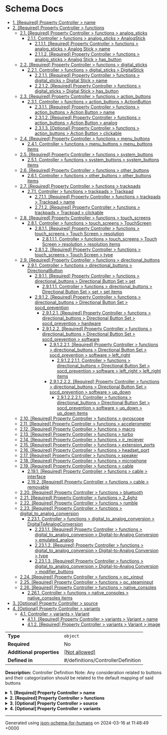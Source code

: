 # Schema Docs

- [1. [Required] Property Controller > name](#name)
- [2. [Required] Property Controller > functions](#functions)
  - [2.1. [Required] Property Controller > functions > analog_sticks](#functions_analog_sticks)
    - [2.1.1. Controller > functions > analog_sticks > AnalogStick](#autogenerated_heading_2)
      - [2.1.1.1. [Required] Property Controller > functions > analog_sticks > Analog Stick > name](#functions_analog_sticks_items_name)
      - [2.1.1.2. [Required] Property Controller > functions > analog_sticks > Analog Stick > has_button](#functions_analog_sticks_items_has_button)
  - [2.2. [Required] Property Controller > functions > digital_sticks](#functions_digital_sticks)
    - [2.2.1. Controller > functions > digital_sticks > DigitalStick](#autogenerated_heading_3)
      - [2.2.1.1. [Required] Property Controller > functions > digital_sticks > Digital Stick > name](#functions_digital_sticks_items_name)
      - [2.2.1.2. [Required] Property Controller > functions > digital_sticks > Digital Stick > has_button](#functions_digital_sticks_items_has_button)
  - [2.3. [Required] Property Controller > functions > action_buttons](#functions_action_buttons)
    - [2.3.1. Controller > functions > action_buttons > ActionButton](#autogenerated_heading_4)
      - [2.3.1.1. [Required] Property Controller > functions > action_buttons > Action Button > name](#functions_action_buttons_items_name)
      - [2.3.1.2. [Required] Property Controller > functions > action_buttons > Action Button > analog](#functions_action_buttons_items_analog)
      - [2.3.1.3. [Optional] Property Controller > functions > action_buttons > Action Button > clickable](#functions_action_buttons_items_clickable)
  - [2.4. [Required] Property Controller > functions > menu_buttons](#functions_menu_buttons)
    - [2.4.1. Controller > functions > menu_buttons > menu_buttons items](#autogenerated_heading_5)
  - [2.5. [Required] Property Controller > functions > system_buttons](#functions_system_buttons)
    - [2.5.1. Controller > functions > system_buttons > system_buttons items](#autogenerated_heading_6)
  - [2.6. [Required] Property Controller > functions > other_buttons](#functions_other_buttons)
    - [2.6.1. Controller > functions > other_buttons > other_buttons items](#autogenerated_heading_7)
  - [2.7. [Required] Property Controller > functions > trackpads](#functions_trackpads)
    - [2.7.1. Controller > functions > trackpads > Trackpad](#autogenerated_heading_8)
      - [2.7.1.1. [Required] Property Controller > functions > trackpads > Trackpad > name](#functions_trackpads_items_name)
      - [2.7.1.2. [Required] Property Controller > functions > trackpads > Trackpad > clickable](#functions_trackpads_items_clickable)
  - [2.8. [Required] Property Controller > functions > touch_screens](#functions_touch_screens)
    - [2.8.1. Controller > functions > touch_screens > TouchScreen](#autogenerated_heading_9)
      - [2.8.1.1. [Required] Property Controller > functions > touch_screens > Touch Screen > resolution](#functions_touch_screens_items_resolution)
        - [2.8.1.1.1. Controller > functions > touch_screens > Touch Screen > resolution > resolution items](#autogenerated_heading_10)
      - [2.8.1.2. [Required] Property Controller > functions > touch_screens > Touch Screen > type](#functions_touch_screens_items_type)
  - [2.9. [Required] Property Controller > functions > directional_buttons](#functions_directional_buttons)
    - [2.9.1. Controller > functions > directional_buttons > DirectionalButton](#autogenerated_heading_11)
      - [2.9.1.1. [Required] Property Controller > functions > directional_buttons > Directional Button Set > set](#functions_directional_buttons_items_set)
        - [2.9.1.1.1. Controller > functions > directional_buttons > Directional Button Set > set > set items](#autogenerated_heading_12)
      - [2.9.1.2. [Required] Property Controller > functions > directional_buttons > Directional Button Set > socd_prevention](#functions_directional_buttons_items_socd_prevention)
        - [2.9.1.2.1. [Required] Property Controller > functions > directional_buttons > Directional Button Set > socd_prevention > hardware](#functions_directional_buttons_items_socd_prevention_hardware)
        - [2.9.1.2.2. [Required] Property Controller > functions > directional_buttons > Directional Button Set > socd_prevention > software](#functions_directional_buttons_items_socd_prevention_software)
          - [2.9.1.2.2.1. [Required] Property Controller > functions > directional_buttons > Directional Button Set > socd_prevention > software > left_right](#functions_directional_buttons_items_socd_prevention_software_left_right)
            - [2.9.1.2.2.1.1. Controller > functions > directional_buttons > Directional Button Set > socd_prevention > software > left_right > left_right items](#autogenerated_heading_13)
          - [2.9.1.2.2.2. [Required] Property Controller > functions > directional_buttons > Directional Button Set > socd_prevention > software > up_down](#functions_directional_buttons_items_socd_prevention_software_up_down)
            - [2.9.1.2.2.2.1. Controller > functions > directional_buttons > Directional Button Set > socd_prevention > software > up_down > up_down items](#autogenerated_heading_14)
  - [2.10. [Required] Property Controller > functions > gyroscope](#functions_gyroscope)
  - [2.11. [Required] Property Controller > functions > accelerometer](#functions_accelerometer)
  - [2.12. [Required] Property Controller > functions > macro](#functions_macro)
  - [2.13. [Required] Property Controller > functions > turbo](#functions_turbo)
  - [2.14. [Required] Property Controller > functions > ir_reciever](#functions_ir_reciever)
  - [2.15. [Required] Property Controller > functions > extension_ports](#functions_extension_ports)
  - [2.16. [Required] Property Controller > functions > headset_port](#functions_headset_port)
  - [2.17. [Required] Property Controller > functions > speaker](#functions_speaker)
  - [2.18. [Required] Property Controller > functions > microphone](#functions_microphone)
  - [2.19. [Required] Property Controller > functions > cable](#functions_cable)
    - [2.19.1. [Required] Property Controller > functions > cable > interface](#functions_cable_interface)
    - [2.19.2. [Required] Property Controller > functions > cable > removable](#functions_cable_removable)
  - [2.20. [Required] Property Controller > functions > bluetooth](#functions_bluetooth)
  - [2.21. [Required] Property Controller > functions > 2_4ghz](#functions_2_4ghz)
  - [2.22. [Required] Property Controller > functions > rumble](#functions_rumble)
  - [2.23. [Required] Property Controller > functions > digital_to_analog_conversion](#functions_digital_to_analog_conversion)
    - [2.23.1. Controller > functions > digital_to_analog_conversion > DigitalToAnalogConversion](#autogenerated_heading_15)
      - [2.23.1.1. [Required] Property Controller > functions > digital_to_analog_conversion > Digital-to-Analog Conversion > emulated_analog](#functions_digital_to_analog_conversion_items_emulated_analog)
      - [2.23.1.2. [Required] Property Controller > functions > digital_to_analog_conversion > Digital-to-Analog Conversion > type](#functions_digital_to_analog_conversion_items_type)
      - [2.23.1.3. [Required] Property Controller > functions > digital_to_analog_conversion > Digital-to-Analog Conversion > modifier_buttons](#functions_digital_to_analog_conversion_items_modifier_buttons)
  - [2.24. [Required] Property Controller > functions > pc_xinput](#functions_pc_xinput)
  - [2.25. [Required] Property Controller > functions > pc_steaminput](#functions_pc_steaminput)
  - [2.26. [Required] Property Controller > functions > native_consoles](#functions_native_consoles)
    - [2.26.1. Controller > functions > native_consoles > native_consoles items](#autogenerated_heading_16)
- [3. [Optional] Property Controller > source](#source)
- [4. [Optional] Property Controller > variants](#variants)
  - [4.1. Controller > variants > Variant](#autogenerated_heading_17)
    - [4.1.1. [Required] Property Controller > variants > Variant > name](#variants_items_name)
    - [4.1.2. [Required] Property Controller > variants > Variant > image](#variants_items_image)

|                           |                                                         |
| ------------------------- | ------------------------------------------------------- |
| **Type**                  | `object`                                                |
| **Required**              | No                                                      |
| **Additional properties** | [[Not allowed]](# "Additional Properties not allowed.") |
| **Defined in**            | #/definitions/ControllerDefinition                      |

**Description:** Controller Definition
Note: Any consideration related to buttons and their categorization should be related to the default mapping of said buttons

<details>
<summary>
<strong> <a name="name"></a>1. [Required] Property Controller > name</strong>  

</summary>
<blockquote>

**Title:** Name

|              |          |
| ------------ | -------- |
| **Type**     | `string` |
| **Required** | Yes      |

**Description:** Name of the device

</blockquote>
</details>

<details>
<summary>
<strong> <a name="functions"></a>2. [Required] Property Controller > functions</strong>  

</summary>
<blockquote>

|                           |                                                         |
| ------------------------- | ------------------------------------------------------- |
| **Type**                  | `object`                                                |
| **Required**              | Yes                                                     |
| **Additional properties** | [[Not allowed]](# "Additional Properties not allowed.") |
| **Defined in**            | #/definitions/Functions                                 |

**Description:** Functionalities of the controller

<details>
<summary>
<strong> <a name="functions_analog_sticks"></a>2.1. [Required] Property Controller > functions > analog_sticks</strong>  

</summary>
<blockquote>

|              |                 |
| ------------ | --------------- |
| **Type**     | `array or null` |
| **Required** | Yes             |

|                      | Array restrictions |
| -------------------- | ------------------ |
| **Min items**        | N/A                |
| **Max items**        | N/A                |
| **Items unicity**    | True               |
| **Additional items** | False              |
| **Tuple validation** | See below          |

| Each item of this array must be               | Description                                                                                            |
| --------------------------------------------- | ------------------------------------------------------------------------------------------------------ |
| [AnalogStick](#functions_analog_sticks_items) | Control stick offering fine-tuned control beyond the traditional 8 directions of a directional pad ... |

#### <a name="autogenerated_heading_2"></a>2.1.1. Controller > functions > analog_sticks > AnalogStick

|                           |                                                         |
| ------------------------- | ------------------------------------------------------- |
| **Type**                  | `object`                                                |
| **Required**              | No                                                      |
| **Additional properties** | [[Not allowed]](# "Additional Properties not allowed.") |
| **Defined in**            | #/definitions/AnalogStick                               |

**Description:** Control stick offering fine-tuned control beyond the traditional 8 directions of a directional pad
e.g. The Left and Right stick of the Sony Dualsense

<details>
<summary>
<strong> <a name="functions_analog_sticks_items_name"></a>2.1.1.1. [Required] Property Controller > functions > analog_sticks > Analog Stick > name</strong>  

</summary>
<blockquote>

|              |          |
| ------------ | -------- |
| **Type**     | `string` |
| **Required** | Yes      |

</blockquote>
</details>

<details>
<summary>
<strong> <a name="functions_analog_sticks_items_has_button"></a>2.1.1.2. [Required] Property Controller > functions > analog_sticks > Analog Stick > has_button</strong>  

</summary>
<blockquote>

|              |           |
| ------------ | --------- |
| **Type**     | `boolean` |
| **Required** | Yes       |

</blockquote>
</details>

</blockquote>
</details>

<details>
<summary>
<strong> <a name="functions_digital_sticks"></a>2.2. [Required] Property Controller > functions > digital_sticks</strong>  

</summary>
<blockquote>

|              |                 |
| ------------ | --------------- |
| **Type**     | `array or null` |
| **Required** | Yes             |

|                      | Array restrictions |
| -------------------- | ------------------ |
| **Min items**        | N/A                |
| **Max items**        | N/A                |
| **Items unicity**    | True               |
| **Additional items** | False              |
| **Tuple validation** | See below          |

| Each item of this array must be                 | Description                                                            |
| ----------------------------------------------- | ---------------------------------------------------------------------- |
| [DigitalStick](#functions_digital_sticks_items) | Control stick only capable of transmitting up to 8 discrete inputs ... |

#### <a name="autogenerated_heading_3"></a>2.2.1. Controller > functions > digital_sticks > DigitalStick

|                           |                                                         |
| ------------------------- | ------------------------------------------------------- |
| **Type**                  | `object`                                                |
| **Required**              | No                                                      |
| **Additional properties** | [[Not allowed]](# "Additional Properties not allowed.") |
| **Defined in**            | #/definitions/DigitalStick                              |

**Description:** Control stick only capable of transmitting up to 8 discrete inputs
e.g. The stick of a Street Fighter II Arcade Cabinet

<details>
<summary>
<strong> <a name="functions_digital_sticks_items_name"></a>2.2.1.1. [Required] Property Controller > functions > digital_sticks > Digital Stick > name</strong>  

</summary>
<blockquote>

|              |          |
| ------------ | -------- |
| **Type**     | `string` |
| **Required** | Yes      |

</blockquote>
</details>

<details>
<summary>
<strong> <a name="functions_digital_sticks_items_has_button"></a>2.2.1.2. [Required] Property Controller > functions > digital_sticks > Digital Stick > has_button</strong>  

</summary>
<blockquote>

|              |           |
| ------------ | --------- |
| **Type**     | `boolean` |
| **Required** | Yes       |

</blockquote>
</details>

</blockquote>
</details>

<details>
<summary>
<strong> <a name="functions_action_buttons"></a>2.3. [Required] Property Controller > functions > action_buttons</strong>  

</summary>
<blockquote>

|              |                 |
| ------------ | --------------- |
| **Type**     | `array or null` |
| **Required** | Yes             |

|                      | Array restrictions |
| -------------------- | ------------------ |
| **Min items**        | N/A                |
| **Max items**        | N/A                |
| **Items unicity**    | True               |
| **Additional items** | False              |
| **Tuple validation** | See below          |

| Each item of this array must be                 | Description                                                                                                |
| ----------------------------------------------- | ---------------------------------------------------------------------------------------------------------- |
| [ActionButton](#functions_action_buttons_items) | Button traditionally mapped to performing an action in video games (e.g. Jump, Punch, Kick, Interact…) ... |

#### <a name="autogenerated_heading_4"></a>2.3.1. Controller > functions > action_buttons > ActionButton

|                           |                                                         |
| ------------------------- | ------------------------------------------------------- |
| **Type**                  | `object`                                                |
| **Required**              | No                                                      |
| **Additional properties** | [[Not allowed]](# "Additional Properties not allowed.") |
| **Defined in**            | #/definitions/ActionButton                              |

**Description:** Button traditionally mapped to performing an action in video games (e.g. Jump, Punch, Kick, Interact…)
Can be Analog or Digital
e.g.: A, B, X, Y, LT, LB, RT, RB

<details>
<summary>
<strong> <a name="functions_action_buttons_items_name"></a>2.3.1.1. [Required] Property Controller > functions > action_buttons > Action Button > name</strong>  

</summary>
<blockquote>

|              |          |
| ------------ | -------- |
| **Type**     | `string` |
| **Required** | Yes      |

</blockquote>
</details>

<details>
<summary>
<strong> <a name="functions_action_buttons_items_analog"></a>2.3.1.2. [Required] Property Controller > functions > action_buttons > Action Button > analog</strong>  

</summary>
<blockquote>

|              |           |
| ------------ | --------- |
| **Type**     | `boolean` |
| **Required** | Yes       |

</blockquote>
</details>

<details>
<summary>
<strong> <a name="functions_action_buttons_items_clickable"></a>2.3.1.3. [Optional] Property Controller > functions > action_buttons > Action Button > clickable</strong>  

</summary>
<blockquote>

|              |           |
| ------------ | --------- |
| **Type**     | `boolean` |
| **Required** | No        |

</blockquote>
</details>

</blockquote>
</details>

<details>
<summary>
<strong> <a name="functions_menu_buttons"></a>2.4. [Required] Property Controller > functions > menu_buttons</strong>  

</summary>
<blockquote>

**Title:** Menu Buttons

|              |                           |
| ------------ | ------------------------- |
| **Type**     | `array of string or null` |
| **Required** | Yes                       |

**Description:** Buttons traditionally mapped to open an in-game menu
e.g.: Start, Select

|                      | Array restrictions |
| -------------------- | ------------------ |
| **Min items**        | N/A                |
| **Max items**        | N/A                |
| **Items unicity**    | True               |
| **Additional items** | False              |
| **Tuple validation** | See below          |

| Each item of this array must be                     | Description |
| --------------------------------------------------- | ----------- |
| [menu_buttons items](#functions_menu_buttons_items) | -           |

#### <a name="autogenerated_heading_5"></a>2.4.1. Controller > functions > menu_buttons > menu_buttons items

|              |          |
| ------------ | -------- |
| **Type**     | `string` |
| **Required** | No       |

</blockquote>
</details>

<details>
<summary>
<strong> <a name="functions_system_buttons"></a>2.5. [Required] Property Controller > functions > system_buttons</strong>  

</summary>
<blockquote>

**Title:** System Buttons

|              |                           |
| ------------ | ------------------------- |
| **Type**     | `array of string or null` |
| **Required** | Yes                       |

**Description:** Buttons traditionally mapped to open a system menu or perform an OS-level operation
e.g.: Share, Home

|                      | Array restrictions |
| -------------------- | ------------------ |
| **Min items**        | N/A                |
| **Max items**        | N/A                |
| **Items unicity**    | True               |
| **Additional items** | False              |
| **Tuple validation** | See below          |

| Each item of this array must be                         | Description |
| ------------------------------------------------------- | ----------- |
| [system_buttons items](#functions_system_buttons_items) | -           |

#### <a name="autogenerated_heading_6"></a>2.5.1. Controller > functions > system_buttons > system_buttons items

|              |          |
| ------------ | -------- |
| **Type**     | `string` |
| **Required** | No       |

</blockquote>
</details>

<details>
<summary>
<strong> <a name="functions_other_buttons"></a>2.6. [Required] Property Controller > functions > other_buttons</strong>  

</summary>
<blockquote>

**Title:** Other Buttons

|              |                           |
| ------------ | ------------------------- |
| **Type**     | `array of string or null` |
| **Required** | Yes                       |

**Description:** Buttons which do not perform any software-level or OS-level operation on the console or PC they are connected to, and are not recognized as buttons by the software or OS
e.g.: Power, Sync, Turbo, Profile

|                      | Array restrictions |
| -------------------- | ------------------ |
| **Min items**        | N/A                |
| **Max items**        | N/A                |
| **Items unicity**    | True               |
| **Additional items** | False              |
| **Tuple validation** | See below          |

| Each item of this array must be                       | Description |
| ----------------------------------------------------- | ----------- |
| [other_buttons items](#functions_other_buttons_items) | -           |

#### <a name="autogenerated_heading_7"></a>2.6.1. Controller > functions > other_buttons > other_buttons items

|              |          |
| ------------ | -------- |
| **Type**     | `string` |
| **Required** | No       |

</blockquote>
</details>

<details>
<summary>
<strong> <a name="functions_trackpads"></a>2.7. [Required] Property Controller > functions > trackpads</strong>  

</summary>
<blockquote>

|              |                 |
| ------------ | --------------- |
| **Type**     | `array or null` |
| **Required** | Yes             |

|                      | Array restrictions |
| -------------------- | ------------------ |
| **Min items**        | N/A                |
| **Max items**        | N/A                |
| **Items unicity**    | True               |
| **Additional items** | False              |
| **Tuple validation** | See below          |

| Each item of this array must be        | Description                                                 |
| -------------------------------------- | ----------------------------------------------------------- |
| [Trackpad](#functions_trackpads_items) | Tactile sensor commonly found on laptops to emulate a mouse |

#### <a name="autogenerated_heading_8"></a>2.7.1. Controller > functions > trackpads > Trackpad

|                           |                                                         |
| ------------------------- | ------------------------------------------------------- |
| **Type**                  | `object`                                                |
| **Required**              | No                                                      |
| **Additional properties** | [[Not allowed]](# "Additional Properties not allowed.") |
| **Defined in**            | #/definitions/Trackpad                                  |

**Description:** Tactile sensor commonly found on laptops to emulate a mouse

<details>
<summary>
<strong> <a name="functions_trackpads_items_name"></a>2.7.1.1. [Required] Property Controller > functions > trackpads > Trackpad > name</strong>  

</summary>
<blockquote>

|              |          |
| ------------ | -------- |
| **Type**     | `string` |
| **Required** | Yes      |

</blockquote>
</details>

<details>
<summary>
<strong> <a name="functions_trackpads_items_clickable"></a>2.7.1.2. [Required] Property Controller > functions > trackpads > Trackpad > clickable</strong>  

</summary>
<blockquote>

|              |           |
| ------------ | --------- |
| **Type**     | `boolean` |
| **Required** | Yes       |

</blockquote>
</details>

</blockquote>
</details>

<details>
<summary>
<strong> <a name="functions_touch_screens"></a>2.8. [Required] Property Controller > functions > touch_screens</strong>  

</summary>
<blockquote>

|              |                 |
| ------------ | --------------- |
| **Type**     | `array or null` |
| **Required** | Yes             |

|                      | Array restrictions |
| -------------------- | ------------------ |
| **Min items**        | N/A                |
| **Max items**        | N/A                |
| **Items unicity**    | True               |
| **Additional items** | False              |
| **Tuple validation** | See below          |

| Each item of this array must be               | Description |
| --------------------------------------------- | ----------- |
| [TouchScreen](#functions_touch_screens_items) | -           |

#### <a name="autogenerated_heading_9"></a>2.8.1. Controller > functions > touch_screens > TouchScreen

|                           |                                                         |
| ------------------------- | ------------------------------------------------------- |
| **Type**                  | `object`                                                |
| **Required**              | No                                                      |
| **Additional properties** | [[Not allowed]](# "Additional Properties not allowed.") |
| **Defined in**            | #/definitions/TouchScreen                               |

<details>
<summary>
<strong> <a name="functions_touch_screens_items_resolution"></a>2.8.1.1. [Required] Property Controller > functions > touch_screens > Touch Screen > resolution</strong>  

</summary>
<blockquote>

|              |                    |
| ------------ | ------------------ |
| **Type**     | `array of integer` |
| **Required** | Yes                |

|                      | Array restrictions |
| -------------------- | ------------------ |
| **Min items**        | 2                  |
| **Max items**        | 2                  |
| **Items unicity**    | False              |
| **Additional items** | False              |
| **Tuple validation** | See below          |

| Each item of this array must be                                     | Description |
| ------------------------------------------------------------------- | ----------- |
| [resolution items](#functions_touch_screens_items_resolution_items) | -           |

##### <a name="autogenerated_heading_10"></a>2.8.1.1.1. Controller > functions > touch_screens > Touch Screen > resolution > resolution items

|              |           |
| ------------ | --------- |
| **Type**     | `integer` |
| **Required** | No        |

| Restrictions |        |
| ------------ | ------ |
| **Minimum**  | &ge; 0 |

</blockquote>
</details>

<details>
<summary>
<strong> <a name="functions_touch_screens_items_type"></a>2.8.1.2. [Required] Property Controller > functions > touch_screens > Touch Screen > type</strong>  

</summary>
<blockquote>

|              |                    |
| ------------ | ------------------ |
| **Type**     | `enum (of string)` |
| **Required** | Yes                |

Must be one of:
* "resistive"
* "capacitive"

</blockquote>
</details>

</blockquote>
</details>

<details>
<summary>
<strong> <a name="functions_directional_buttons"></a>2.9. [Required] Property Controller > functions > directional_buttons</strong>  

</summary>
<blockquote>

|              |                 |
| ------------ | --------------- |
| **Type**     | `array or null` |
| **Required** | Yes             |

|                      | Array restrictions |
| -------------------- | ------------------ |
| **Min items**        | N/A                |
| **Max items**        | N/A                |
| **Items unicity**    | True               |
| **Additional items** | False              |
| **Tuple validation** | See below          |

| Each item of this array must be                           | Description                                                                                                         |
| --------------------------------------------------------- | ------------------------------------------------------------------------------------------------------------------- |
| [DirectionalButton](#functions_directional_buttons_items) | Set of Individual Buttons which, together, can transmit direction-based inputs to a game similar to a Digital Stick |

#### <a name="autogenerated_heading_11"></a>2.9.1. Controller > functions > directional_buttons > DirectionalButton

|                           |                                                         |
| ------------------------- | ------------------------------------------------------- |
| **Type**                  | `object`                                                |
| **Required**              | No                                                      |
| **Additional properties** | [[Not allowed]](# "Additional Properties not allowed.") |
| **Defined in**            | #/definitions/DirectionalButton                         |

**Description:** Set of Individual Buttons which, together, can transmit direction-based inputs to a game similar to a Digital Stick

<details>
<summary>
<strong> <a name="functions_directional_buttons_items_set"></a>2.9.1.1. [Required] Property Controller > functions > directional_buttons > Directional Button Set > set</strong>  

</summary>
<blockquote>

|              |                   |
| ------------ | ----------------- |
| **Type**     | `array of string` |
| **Required** | Yes               |

|                      | Array restrictions |
| -------------------- | ------------------ |
| **Min items**        | N/A                |
| **Max items**        | N/A                |
| **Items unicity**    | True               |
| **Additional items** | False              |
| **Tuple validation** | See below          |

| Each item of this array must be                             | Description |
| ----------------------------------------------------------- | ----------- |
| [set items](#functions_directional_buttons_items_set_items) | -           |

##### <a name="autogenerated_heading_12"></a>2.9.1.1.1. Controller > functions > directional_buttons > Directional Button Set > set > set items

|              |          |
| ------------ | -------- |
| **Type**     | `string` |
| **Required** | No       |

</blockquote>
</details>

<details>
<summary>
<strong> <a name="functions_directional_buttons_items_socd_prevention"></a>2.9.1.2. [Required] Property Controller > functions > directional_buttons > Directional Button Set > socd_prevention</strong>  

</summary>
<blockquote>

|                           |                                                         |
| ------------------------- | ------------------------------------------------------- |
| **Type**                  | `object`                                                |
| **Required**              | Yes                                                     |
| **Additional properties** | [[Not allowed]](# "Additional Properties not allowed.") |
| **Defined in**            | #/definitions/SocdPrevention                            |

**Description:** Hardware or software-based solutions which may prevent sending two Simultaneously Opposite Cardinal Direction inputs to the console or PC

<details>
<summary>
<strong> <a name="functions_directional_buttons_items_socd_prevention_hardware"></a>2.9.1.2.1. [Required] Property Controller > functions > directional_buttons > Directional Button Set > socd_prevention > hardware</strong>  

</summary>
<blockquote>

**Title:** Hardware SOCD Prevention

|              |           |
| ------------ | --------- |
| **Type**     | `boolean` |
| **Required** | Yes       |

**Description:** Whether or not there is a hardware-based solution which may physically prevent two Simultaneously Opposite Cardinal Direction to be pressed at the same time, e.g. a D-Pad’s pivot

</blockquote>
</details>

<details>
<summary>
<strong> <a name="functions_directional_buttons_items_socd_prevention_software"></a>2.9.1.2.2. [Required] Property Controller > functions > directional_buttons > Directional Button Set > socd_prevention > software</strong>  

</summary>
<blockquote>

|                |                            |
| -------------- | -------------------------- |
| **Type**       | `object or null`           |
| **Required**   | Yes                        |
| **Defined in** | #/definitions/SoftwareSOCD |

**Description:** List of software-based solutions offered by the controller’s firmware which may prevent sending two Simultaneously Opposite Cardinal Direction inputs to the console or PC, if any
- neutral: Pressing Left+Right or Up+Down cancels the input and sends a Neutral position to the console or PC
- last_input: Pressing Left+Right or Up+Down sends the last pressed direction to the console or PC
- first_input: Pressing Left+Right or Up+Down will ignore the new direction being sent and sends the first pressed direction to the console or PC
- up: (Only for Up+Down) Pressing Up+Down always sends Up to to the console or PC
- disable: Software SOCD Prevention can be disabled, leading to both Left & Right inputs or Up & Down inputs being sent to the console or PC

<details>
<summary>
<strong> <a name="functions_directional_buttons_items_socd_prevention_software_left_right"></a>2.9.1.2.2.1. [Required] Property Controller > functions > directional_buttons > Directional Button Set > socd_prevention > software > left_right</strong>  

</summary>
<blockquote>

|              |                             |
| ------------ | --------------------------- |
| **Type**     | `array of enum (of string)` |
| **Required** | Yes                         |

|                      | Array restrictions |
| -------------------- | ------------------ |
| **Min items**        | N/A                |
| **Max items**        | N/A                |
| **Items unicity**    | True               |
| **Additional items** | False              |
| **Tuple validation** | See below          |

| Each item of this array must be                                                                    | Description |
| -------------------------------------------------------------------------------------------------- | ----------- |
| [left_right items](#functions_directional_buttons_items_socd_prevention_software_left_right_items) | -           |

##### <a name="autogenerated_heading_13"></a>2.9.1.2.2.1.1. Controller > functions > directional_buttons > Directional Button Set > socd_prevention > software > left_right > left_right items

|              |                    |
| ------------ | ------------------ |
| **Type**     | `enum (of string)` |
| **Required** | No                 |

Must be one of:
* "neutral"
* "last_input"
* "disable"

</blockquote>
</details>

<details>
<summary>
<strong> <a name="functions_directional_buttons_items_socd_prevention_software_up_down"></a>2.9.1.2.2.2. [Required] Property Controller > functions > directional_buttons > Directional Button Set > socd_prevention > software > up_down</strong>  

</summary>
<blockquote>

|              |                             |
| ------------ | --------------------------- |
| **Type**     | `array of enum (of string)` |
| **Required** | Yes                         |

|                      | Array restrictions |
| -------------------- | ------------------ |
| **Min items**        | N/A                |
| **Max items**        | N/A                |
| **Items unicity**    | True               |
| **Additional items** | False              |
| **Tuple validation** | See below          |

| Each item of this array must be                                                              | Description |
| -------------------------------------------------------------------------------------------- | ----------- |
| [up_down items](#functions_directional_buttons_items_socd_prevention_software_up_down_items) | -           |

##### <a name="autogenerated_heading_14"></a>2.9.1.2.2.2.1. Controller > functions > directional_buttons > Directional Button Set > socd_prevention > software > up_down > up_down items

|              |                    |
| ------------ | ------------------ |
| **Type**     | `enum (of string)` |
| **Required** | No                 |

Must be one of:
* "neutral"
* "last_input"
* "first_input"
* "disable"
* "up"

</blockquote>
</details>

</blockquote>
</details>

</blockquote>
</details>

</blockquote>
</details>

<details>
<summary>
<strong> <a name="functions_gyroscope"></a>2.10. [Required] Property Controller > functions > gyroscope</strong>  

</summary>
<blockquote>

**Title:** Gyroscope

|              |           |
| ------------ | --------- |
| **Type**     | `boolean` |
| **Required** | Yes       |

**Description:** Whether or not the controller has an integrated gyroscope

</blockquote>
</details>

<details>
<summary>
<strong> <a name="functions_accelerometer"></a>2.11. [Required] Property Controller > functions > accelerometer</strong>  

</summary>
<blockquote>

**Title:** Accelerometer

|              |           |
| ------------ | --------- |
| **Type**     | `boolean` |
| **Required** | Yes       |

**Description:** Whether or not the controller has an integrated accelerometer

</blockquote>
</details>

<details>
<summary>
<strong> <a name="functions_macro"></a>2.12. [Required] Property Controller > functions > macro</strong>  

</summary>
<blockquote>

**Title:** Macro

|              |           |
| ------------ | --------- |
| **Type**     | `boolean` |
| **Required** | Yes       |

**Description:** Indicates if the buttons of the controller can be mapped to perform a sequence of and/or simultaneous standard button presses automatically
Not to be confused with Turbo
Includes the simultaneous pressing of directional buttons

</blockquote>
</details>

<details>
<summary>
<strong> <a name="functions_turbo"></a>2.13. [Required] Property Controller > functions > turbo</strong>  

</summary>
<blockquote>

**Title:** Turbo

|              |           |
| ------------ | --------- |
| **Type**     | `boolean` |
| **Required** | Yes       |

**Description:** Indicates if the buttons of the controller can be mapped to simulate the frequent and periodic pressing and unpressing of said button when held
Not to be confued with Macro

</blockquote>
</details>

<details>
<summary>
<strong> <a name="functions_ir_reciever"></a>2.14. [Required] Property Controller > functions > ir_reciever</strong>  

</summary>
<blockquote>

**Title:** Infrared Receiver

|              |           |
| ------------ | --------- |
| **Type**     | `boolean` |
| **Required** | Yes       |

**Description:** Whether or not the controller has an integrated Infrared Receiver

</blockquote>
</details>

<details>
<summary>
<strong> <a name="functions_extension_ports"></a>2.15. [Required] Property Controller > functions > extension_ports</strong>  

</summary>
<blockquote>

**Title:** Extension Ports

|              |           |
| ------------ | --------- |
| **Type**     | `integer` |
| **Required** | Yes       |

**Description:** Number of additional data ports present on the controller, excluding any cable port used for connecting or charging the device, or the Headset Port

| Restrictions |        |
| ------------ | ------ |
| **Minimum**  | &ge; 0 |

</blockquote>
</details>

<details>
<summary>
<strong> <a name="functions_headset_port"></a>2.16. [Required] Property Controller > functions > headset_port</strong>  

</summary>
<blockquote>

**Title:** Headset Port

|              |           |
| ------------ | --------- |
| **Type**     | `boolean` |
| **Required** | Yes       |

**Description:** Whether or not the controller has an integrated Jack headphone port

</blockquote>
</details>

<details>
<summary>
<strong> <a name="functions_speaker"></a>2.17. [Required] Property Controller > functions > speaker</strong>  

</summary>
<blockquote>

**Title:** Speaker

|              |           |
| ------------ | --------- |
| **Type**     | `boolean` |
| **Required** | Yes       |

**Description:** Whether or not the controller has an integrated speaker

</blockquote>
</details>

<details>
<summary>
<strong> <a name="functions_microphone"></a>2.18. [Required] Property Controller > functions > microphone</strong>  

</summary>
<blockquote>

**Title:** Microphone

|              |           |
| ------------ | --------- |
| **Type**     | `boolean` |
| **Required** | Yes       |

**Description:** Whether or not the controller has an integrated microphone

</blockquote>
</details>

<details>
<summary>
<strong> <a name="functions_cable"></a>2.19. [Required] Property Controller > functions > cable</strong>  

</summary>
<blockquote>

|                |                     |
| -------------- | ------------------- |
| **Type**       | `object or null`    |
| **Required**   | Yes                 |
| **Defined in** | #/definitions/Cable |

**Description:** Cable or cable port allowing for a connection between a console or PC and the controller

<details>
<summary>
<strong> <a name="functions_cable_interface"></a>2.19.1. [Required] Property Controller > functions > cable > interface</strong>  

</summary>
<blockquote>

|              |                    |
| ------------ | ------------------ |
| **Type**     | `enum (of string)` |
| **Required** | Yes                |

Must be one of:
* "USB-A"
* "USB-C"
* "Mini USB-A"
* "Micro USB-A"
* "GameCube Controller Port"

</blockquote>
</details>

<details>
<summary>
<strong> <a name="functions_cable_removable"></a>2.19.2. [Required] Property Controller > functions > cable > removable</strong>  

</summary>
<blockquote>

|              |           |
| ------------ | --------- |
| **Type**     | `boolean` |
| **Required** | Yes       |

</blockquote>
</details>

</blockquote>
</details>

<details>
<summary>
<strong> <a name="functions_bluetooth"></a>2.20. [Required] Property Controller > functions > bluetooth</strong>  

</summary>
<blockquote>

**Title:** Bluetooth

|              |           |
| ------------ | --------- |
| **Type**     | `boolean` |
| **Required** | Yes       |

**Description:** Whether or not the controller is capable to connect wirerlessly to a device via Bluetooth

</blockquote>
</details>

<details>
<summary>
<strong> <a name="functions_2_4ghz"></a>2.21. [Required] Property Controller > functions > 2_4ghz</strong>  

</summary>
<blockquote>

**Title:** 2.4GHz

|              |           |
| ------------ | --------- |
| **Type**     | `boolean` |
| **Required** | Yes       |

**Description:** Whether or not the controller is capable to connect wirerlessly to a device via a 2.4GHz connection, including if said connection requires an additional dongle provided with the controller

</blockquote>
</details>

<details>
<summary>
<strong> <a name="functions_rumble"></a>2.22. [Required] Property Controller > functions > rumble</strong>  

</summary>
<blockquote>

**Title:** Rumble

|              |                            |
| ------------ | -------------------------- |
| **Type**     | `enum (of null or string)` |
| **Required** | Yes                        |

**Description:** Type of rumble functionnality offered by the controller, if it applies.
- standard: Refers to traditional rumble motors found in the Nintendo GameCube controller for instance
- enhanced: Refers to any kind of haptic feedback implemented other than the former, as seen for instance in the Nintendo Switch Joy-Con or the Sony Dualsense

Must be one of:
* "enhanced"
* "standard"
* null

</blockquote>
</details>

<details>
<summary>
<strong> <a name="functions_digital_to_analog_conversion"></a>2.23. [Required] Property Controller > functions > digital_to_analog_conversion</strong>  

</summary>
<blockquote>

|              |                 |
| ------------ | --------------- |
| **Type**     | `array or null` |
| **Required** | Yes             |

|                      | Array restrictions |
| -------------------- | ------------------ |
| **Min items**        | N/A                |
| **Max items**        | N/A                |
| **Items unicity**    | True               |
| **Additional items** | False              |
| **Tuple validation** | See below          |

| Each item of this array must be                                            | Description                                                                         |
| -------------------------------------------------------------------------- | ----------------------------------------------------------------------------------- |
| [DigitalToAnalogConversion](#functions_digital_to_analog_conversion_items) | Digital-to-analog conversion capabilities the controller may be able to perform ... |

#### <a name="autogenerated_heading_15"></a>2.23.1. Controller > functions > digital_to_analog_conversion > DigitalToAnalogConversion

|                           |                                                         |
| ------------------------- | ------------------------------------------------------- |
| **Type**                  | `object`                                                |
| **Required**              | No                                                      |
| **Additional properties** | [[Not allowed]](# "Additional Properties not allowed.") |
| **Defined in**            | #/definitions/DigitalToAnalogConversion                 |

**Description:** Digital-to-analog conversion capabilities the controller may be able to perform
- 8_way: The device is only capable of emulating the 8 extreme cardinal inputs for said analog stick
- button: The device is only capable of emulating the full press of said button
- precision: The exact output of said button or analog stick axis can be controlled and fine-tuned either via hard mapping in the controller’s firmware, or using modifier buttons

<details>
<summary>
<strong> <a name="functions_digital_to_analog_conversion_items_emulated_analog"></a>2.23.1.1. [Required] Property Controller > functions > digital_to_analog_conversion > Digital-to-Analog Conversion > emulated_analog</strong>  

</summary>
<blockquote>

|              |          |
| ------------ | -------- |
| **Type**     | `string` |
| **Required** | Yes      |

</blockquote>
</details>

<details>
<summary>
<strong> <a name="functions_digital_to_analog_conversion_items_type"></a>2.23.1.2. [Required] Property Controller > functions > digital_to_analog_conversion > Digital-to-Analog Conversion > type</strong>  

</summary>
<blockquote>

|              |                    |
| ------------ | ------------------ |
| **Type**     | `enum (of string)` |
| **Required** | Yes                |

Must be one of:
* "8_way"
* "precision"
* "button"

</blockquote>
</details>

<details>
<summary>
<strong> <a name="functions_digital_to_analog_conversion_items_modifier_buttons"></a>2.23.1.3. [Required] Property Controller > functions > digital_to_analog_conversion > Digital-to-Analog Conversion > modifier_buttons</strong>  

</summary>
<blockquote>

**Title:** Modifier Button

|              |           |
| ------------ | --------- |
| **Type**     | `integer` |
| **Required** | Yes       |

**Description:** Number of modifier buttons whose sole purpose is to change the value of the analog output value of a button press or analog stick axis

| Restrictions |        |
| ------------ | ------ |
| **Minimum**  | &ge; 0 |

</blockquote>
</details>

</blockquote>
</details>

<details>
<summary>
<strong> <a name="functions_pc_xinput"></a>2.24. [Required] Property Controller > functions > pc_xinput</strong>  

</summary>
<blockquote>

**Title:** XInput compatibility

|              |           |
| ------------ | --------- |
| **Type**     | `boolean` |
| **Required** | Yes       |

**Description:** Whether or not the controller can be recognized by Windows and Windows games as an XInput controller with no additional drivers or adapters, and as such behave as an Xbox 360 controller would

</blockquote>
</details>

<details>
<summary>
<strong> <a name="functions_pc_steaminput"></a>2.25. [Required] Property Controller > functions > pc_steaminput</strong>  

</summary>
<blockquote>

**Title:** Steam Input compatibility

|              |           |
| ------------ | --------- |
| **Type**     | `boolean` |
| **Required** | Yes       |

**Description:** Whether or not the controller can be recognized by Steam on Windows and Linux with no additional drivers or adapters, and translate the controller inputs to XInput via Steam Input

</blockquote>
</details>

<details>
<summary>
<strong> <a name="functions_native_consoles"></a>2.26. [Required] Property Controller > functions > native_consoles</strong>  

</summary>
<blockquote>

**Title:** Native Consoles

|              |                                     |
| ------------ | ----------------------------------- |
| **Type**     | `array of enum (of string) or null` |
| **Required** | Yes                                 |

**Description:** Lists the consoles on which the controller can be used without the use of an adapter, for most games.
In the case of the PS5, applies if the controller is recognized by the PS4 compatibility layer implemented in Street Fighter 6 and other fighting games as well.

|                      | Array restrictions |
| -------------------- | ------------------ |
| **Min items**        | N/A                |
| **Max items**        | N/A                |
| **Items unicity**    | True               |
| **Additional items** | False              |
| **Tuple validation** | See below          |

| Each item of this array must be                           | Description |
| --------------------------------------------------------- | ----------- |
| [native_consoles items](#functions_native_consoles_items) | -           |

#### <a name="autogenerated_heading_16"></a>2.26.1. Controller > functions > native_consoles > native_consoles items

|              |                    |
| ------------ | ------------------ |
| **Type**     | `enum (of string)` |
| **Required** | No                 |

Must be one of:
* "ps1"
* "ps2"
* "ps3"
* "ps4"
* "ps5"
* "nsw"
* "wiiu"
* "wii"
* "ngc"
* "n64"
* "snes"
* "nes"
* "xbox"
* "xb360"
* "xb1"
* "xbs"
* "smd"
* "saturn"
* "dc"

</blockquote>
</details>

</blockquote>
</details>

<details>
<summary>
<strong> <a name="source"></a>3. [Optional] Property Controller > source</strong>  

</summary>
<blockquote>

**Title:** Source

|              |          |
| ------------ | -------- |
| **Type**     | `string` |
| **Required** | No       |
| **Format**   | `uri`    |

**Description:** Main source for information on the controller specifications
Ideally either a link to a manual on the Internet Archive or to an archived webpage on the Wayback Machine

| Restrictions                      |                                                                                                                                                                                                                                                                                                                                                         |
| --------------------------------- | ------------------------------------------------------------------------------------------------------------------------------------------------------------------------------------------------------------------------------------------------------------------------------------------------------------------------------------------------------- |
| **Must match regular expression** | ```https?:\/\/(www\.)?[-a-zA-Z0-9@:%._\+~#=]{1,256}\.[a-zA-Z0-9()]{1,6}\b([-a-zA-Z0-9()@:%_\+.~#?&//=]*)``` [Test](https://regex101.com/?regex=https%3F%3A%5C%2F%5C%2F%28www%5C.%29%3F%5B-a-zA-Z0-9%40%3A%25._%5C%2B~%23%3D%5D%7B1%2C256%7D%5C.%5Ba-zA-Z0-9%28%29%5D%7B1%2C6%7D%5Cb%28%5B-a-zA-Z0-9%28%29%40%3A%25_%5C%2B.~%23%3F%26%2F%2F%3D%5D%2A%29) |

</blockquote>
</details>

<details>
<summary>
<strong> <a name="variants"></a>4. [Optional] Property Controller > variants</strong>  

</summary>
<blockquote>

|              |         |
| ------------ | ------- |
| **Type**     | `array` |
| **Required** | No      |

|                      | Array restrictions |
| -------------------- | ------------------ |
| **Min items**        | N/A                |
| **Max items**        | N/A                |
| **Items unicity**    | True               |
| **Additional items** | False              |
| **Tuple validation** | See below          |

| Each item of this array must be | Description                                                                                                                                                                  |
| ------------------------------- | ---------------------------------------------------------------------------------------------------------------------------------------------------------------------------- |
| [Variant](#variants_items)      | A different way to use the controller than the one seen on the base image.png file, usually through the use of additional accessories which may attach to the controller ... |

### <a name="autogenerated_heading_17"></a>4.1. Controller > variants > Variant

|                           |                                                         |
| ------------------------- | ------------------------------------------------------- |
| **Type**                  | `object`                                                |
| **Required**              | No                                                      |
| **Additional properties** | [[Not allowed]](# "Additional Properties not allowed.") |
| **Defined in**            | #/definitions/Variant                                   |

**Description:** A different way to use the controller than the one seen on the base image.png file, usually through the use of additional accessories which may attach to the controller
May be omitted if the controller only has one variant
Note: Must include a name for the base variant

<details>
<summary>
<strong> <a name="variants_items_name"></a>4.1.1. [Required] Property Controller > variants > Variant > name</strong>  

</summary>
<blockquote>

|              |          |
| ------------ | -------- |
| **Type**     | `string` |
| **Required** | Yes      |

</blockquote>
</details>

<details>
<summary>
<strong> <a name="variants_items_image"></a>4.1.2. [Required] Property Controller > variants > Variant > image</strong>  

</summary>
<blockquote>

|              |          |
| ------------ | -------- |
| **Type**     | `string` |
| **Required** | Yes      |

</blockquote>
</details>

</blockquote>
</details>

----------------------------------------------------------------------------------------------------------------------------
Generated using [json-schema-for-humans](https://github.com/coveooss/json-schema-for-humans) on 2024-03-16 at 11:48:49 +0000